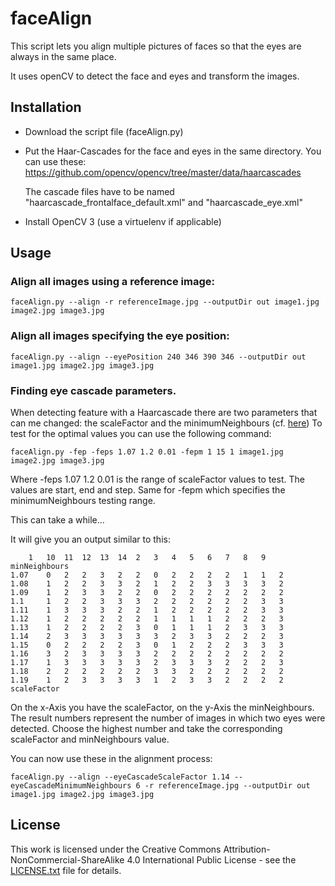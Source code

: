 # faceAlign
This script lets you align multiple pictures of faces so that the eyes are always in the same place.

It uses openCV to detect the face and eyes and transform the images.


## Installation

- Download the script file (faceAlign.py)
- Put the Haar-Cascades for the face and eyes in the same directory. You can use these: https://github.com/opencv/opencv/tree/master/data/haarcascades

  The cascade files have to be named "haarcascade_frontalface_default.xml" and "haarcascade_eye.xml"
- Install OpenCV 3 (use a virtuelenv if applicable)


## Usage

### Align all images using a reference image:
```
faceAlign.py --align -r referenceImage.jpg --outputDir out image1.jpg image2.jpg image3.jpg
```


### Align all images specifying the eye position:
```
faceAlign.py --align --eyePosition 240 346 390 346 --outputDir out image1.jpg image2.jpg image3.jpg
```


### Finding eye cascade parameters.
When detecting feature with a Haarcascade there are two parameters that can me changed: the scaleFactor and the minimumNeighbours (cf. [here](https://sites.google.com/site/5kk73gpu2012/assignment/viola-jones-face-detection#TOC-Image-Pyramid))
To test for the optimal values you can use the following command:
```
faceAlign.py -fep -feps 1.07 1.2 0.01 -fepm 1 15 1 image1.jpg image2.jpg image3.jpg
```
Where -feps 1.07 1.2 0.01 is the range of scaleFactor values to test. The values are start, end and step.
Same for -fepm which specifies the minimumNeighbours testing range.

This can take a while...

It will give you an output similar to this:
```
	1 	10 	11 	12 	13 	14 	2 	3 	4 	5 	6 	7 	8 	9 	minNeighbours
1.07 	0 	2 	2 	3 	2 	2 	0 	2 	2 	2 	2 	1 	1 	2
1.08 	1 	2 	2 	3 	3 	2 	1 	2 	2 	3 	3 	3 	3 	2
1.09 	1 	2 	3 	3 	2 	2 	0 	2 	2 	2 	2 	2 	2 	2
1.1 	1 	2 	2 	3 	3 	3 	2 	2 	2 	2 	2 	2 	3 	3
1.11 	1 	3 	3 	3 	2 	2 	1 	2 	2 	2 	2 	2 	3 	3
1.12 	1 	2 	2 	2 	2 	2 	1 	1 	1 	1 	2 	2 	2 	3
1.13 	1 	2 	2 	2 	2 	3 	0 	1 	1 	1 	2 	3 	3 	3
1.14 	2 	3 	3 	3 	3 	3 	3 	2 	3 	3 	2 	2 	2 	3
1.15 	0 	2 	2 	2 	2 	3 	0 	1 	2 	2 	2 	3 	3 	3
1.16 	3 	2 	3 	3 	3 	3 	2 	2 	2 	2 	2 	2 	2 	2
1.17 	1 	3 	3 	3 	3 	3 	2 	3 	3 	3 	2 	2 	2 	3
1.18 	2 	2 	2 	2 	2 	2 	3 	3 	2 	2 	2 	2 	2 	2
1.19 	1 	2 	3 	3 	3 	3 	1 	2 	3 	3 	2 	2 	2 	2
scaleFactor
```
On the x-Axis you have the scaleFactor, on the y-Axis the minNeighbours. The result numbers represent the number of images in which two eyes were detected. Choose the highest number and take the corresponding scaleFactor and minNeighbours value.


You can now use these in the alignment process:
```
faceAlign.py --align --eyeCascadeScaleFactor 1.14 --eyeCascadeMinimumNeighbours 6 -r referenceImage.jpg --outputDir out image1.jpg image2.jpg image3.jpg
```

## License
This work is licensed under the Creative Commons Attribution-NonCommercial-ShareAlike 4.0 International Public License - see the [LICENSE.txt](LICENSE.txt) file for details.
